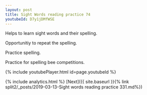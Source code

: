 ```yaml
---
layout: post
title: Sight Words reading practice 74
youtubeId: D7y1jDMfWSE
---
```

 
 
Helps to learn sight words and their spelling.

Opportunitiy to repeat the spelling. 

Practice spelling. 
 
Practice for spelling bee competitions. 
 
{% include youtubePlayer.html id=page.youtubeId %}
 
 
{% include analytics.html %} 
[Next]({{ site.baseurl }}{% link  split2/_posts/2019-03-13-Sight words reading practice 331.md%})
 
